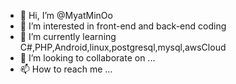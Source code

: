 - 👋 Hi, I’m @MyatMinOo
- 👀 I’m interested in front-end and back-end coding
- 🌱 I’m currently learning C#,PHP,Android,linux,postgresql,mysql,awsCloud
- 💞️ I’m looking to collaborate on ...
- 📫 How to reach me ...

<!---
MyatMinOo/MyatMinOo is a ✨ special ✨ repository because its `README.md` (this file) appears on your GitHub profile.
You can click the Preview link to take a look at your changes.
--->
